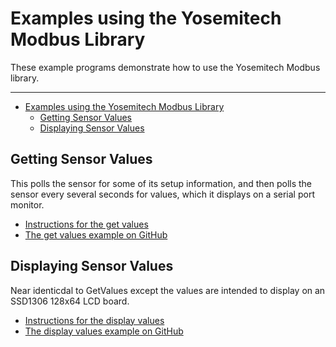 # Examples using the Yosemitech Modbus Library<!-- {#page_the_examples} -->

These example programs demonstrate how to use the Yosemitech Modbus library.

___

[//]: # ( Start GitHub Only )

- [Examples using the Yosemitech Modbus Library](#examples-using-the-yosemitech-modbus-library)
  - [Getting Sensor Values](#getting-sensor-values)
  - [Displaying Sensor Values](#displaying-sensor-values)

[//]: # ( End GitHub Only )

[//]: # ( @tableofcontents )

[//]: # ( @m_footernavigation )

## Getting Sensor Values<!-- {#examples_get_values} -->

This polls the sensor for some of its setup information, and then polls the sensor every several seconds for values, which it displays on a serial port monitor.

- [Instructions for the get values](https://envirodiy.github.io/YosemitechModbus/example_get_values.html)
- [The get values example on GitHub](https://github.com/EnviroDIY/YosemitechModbus/tree/master/examples/GetValues)

## Displaying Sensor Values<!-- {#examples_display_values} -->

Near identicdal to GetValues except the values are intended to display on an SSD1306 128x64 LCD board.

- [Instructions for the display values](https://envirodiy.github.io/YosemitechModbus/example_display_values.html)
- [The display values example on GitHub](https://github.com/EnviroDIY/YosemitechModbus/tree/master/examples/DisplayValues)
